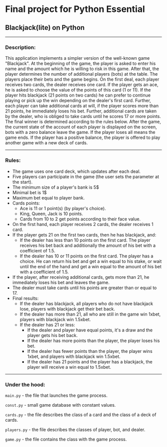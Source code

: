 # Final project for Python Essential
## Blackjack(lite) on Python

---
### Description:
This application implements a simpler version of the well-known game "Blackjack". At the beginning of the game, the player is asked to enter his name and the amount which he is willing to risk in this game. After that, the player determines the number of additional players (bots) at the table.
The players place their bets and the game begins. On the first deal, each player receives two cards, the dealer receives one card. If the player gets an ace, he is asked to choose the value of the points of this card (1 or 11). If the player hits blackjack (21 points on two cards) he can prefer to continue playing or pick up the win depending on the dealer's first card. Further, each player can take additional cards at will, if the player scores more than 21 points, he immediately loses his bet. Further, additional cards are taken by the dealer, who is obliged to take cards until he scores 17 or more points.
The final winner is determined according to the rules below.
After the game, the current state of the account of each player is displayed on the screen, bots with a zero balance leave the game.
If the player loses all means the game ends.
If the player has a positive balance, the player is offered to play another game with a new deck of cards.

---
### Rules:
* The game uses one card deck, which updates after each deal.
* Five players can participate in the game (the user sets the parameter at the start).
* The minimum size of a player's bank is 5$
* Minimal bet is 1$
* Maximum bet equal to player bank.
* Cards points:
    * Ace is 11 or 1 point(s) (by player's choice).
    * King, Queen, Jack is 10 points.
    * Cards from 10 to 2 get points according to their face value.
* On the first hand, each player receives 2 cards, the dealer receives 1 card.
* If the player gets 21 on the first two cards, then he has blackjack, and:
    * If the dealer has less than 10 points on the first card. The player receives his bet back and additionally the amount of his bet with a coefficient of 1.5.
    * If the dealer has 10 or 11 points on the first card. The player has a choice. He can return his bet and get a win equal to his stake, or wait until the end of the hand and get a win equal to the amount of his bet with a coefficient of 1.5.
* If the player, after receiving additional cards, gets more than 21, he immediately loses his bet and leaves the game.
* The dealer must take cards until his points are greater than or equal to 17.
* Final results:
    * If the dealer has blackjack, all players who do not have blackjack lose, players with blackjack get their bet back.
    * If the dealer has more than 21, all who are still in the game win 1xbet, players with blackjack win 1.5xbet.
    * If the dealer has 21 or less:
        * If the dealer and player have equal points, it's a draw and the player gets his bet back.
        * If the dealer has more points than the player, the player loses his bet.
        * If the dealer has fewer points than the player, the player wins 1xbet, and players with blackjack win 1.5xbet.
        * If the dealer has 21 points and the player has a blackjack, the player will receive a win equal to 1.5xbet.

---
### Under the hood:
`main.py` - the file that launches the game process.

`const.py` - small game database with constant values.

`cards.py` - the file describes the class of a card and the class of a deck of cards.

`players.py` - the file describes the classes of player, bot, and dealer.

`game.py` - the file contains the class with the game process.